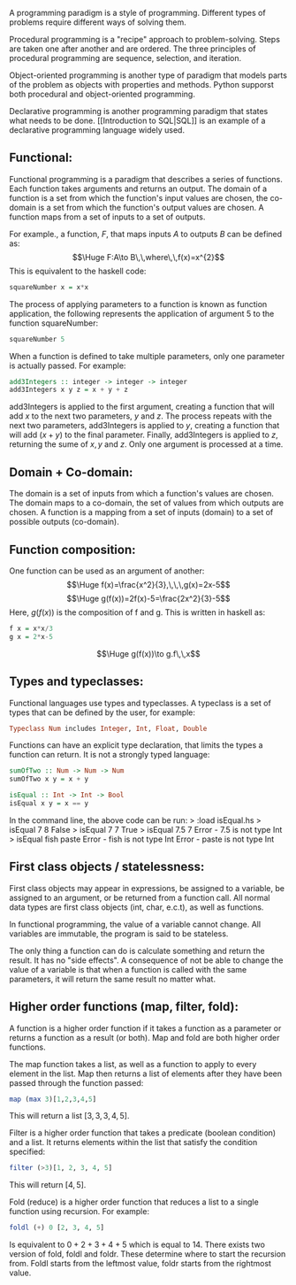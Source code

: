 A programming paradigm is a style of programming. Different types of problems require different ways of solving them. 

Procedural programming is a "recipe" approach to problem-solving. Steps are taken one after another and are ordered. The three principles of procedural programming are sequence, selection, and iteration. 

Object-oriented programming is another type of paradigm that models parts of the problem as objects with properties and methods. Python supporst both procedural and object-oriented programming.

Declarative programming is another programming paradigm that states what needs to be done. [[Introduction to SQL|SQL]] is an example of a declarative programming language widely used.

## Functional:

Functional programming is a paradigm that describes a series of functions. Each function takes arguments and returns an output. The domain of a function is a set from which the function's input values are chosen, the co-domain is a set from which the function's output values are chosen. A function maps from a set of inputs to a set of outputs. 

For example., a function, $F$, that maps inputs $A$ to outputs $B$ can be defined as:
$$\Huge F:A\to B\,\,where\,\,f(x)=x^{2}$$
This is equivalent to the haskell code:
```haskell
squareNumber x = x*x
```
The process of applying parameters to a function is known as function application, the following represents the application of argument 5 to the function squareNumber:
```haskell
squareNumber 5
```
When a function is defined to take multiple parameters, only one parameter is actually passed. For example:
```haskell
add3Integers :: integer -> integer -> integer
add3Integers x y z = x + y + z
```
add3Integers is applied to the first argument, creating a function that will add $x$ to the next two parameters, $y$ and $z$. The process repeats with the next two parameters, add3Integers is applied to $y$, creating a function that will add ($x+y$) to the final parameter. Finally, add3Integers is applied to $z$, returning the sume of $x,y$ and $z$. Only one argument is processed at a time.


## Domain + Co-domain:

The domain is a set of inputs from which a function's values are chosen. The domain maps to a co-domain, the set of values from which outputs are chosen. A function is a mapping from a set of inputs (domain) to a set of possible outputs (co-domain).


## Function composition:

One function can be used as an argument of another:
$$\Huge f(x)=\frac{x^2}{3},\,\,\,g(x)=2x-5$$
$$\Huge g(f(x))=2f(x)-5=\frac{2x^2}{3}-5$$
Here, $g(f(x))$ is the composition of f and g. This is written in haskell as:
```haskell
f x = x*x/3
g x = 2*x-5
```

$$\Huge g(f(x))\to g.f\,\,x$$

## Types and typeclasses:

Functional languages use types and typeclasses. A typeclass is a set of types that can be defined by the user, for example:
```haskell
Typeclass Num includes Integer, Int, Float, Double
```

Functions can have an explicit type declaration, that limits the types a function can return. It is not a strongly typed language:
```haskell
sumOfTwo :: Num -> Num -> Num
sumOfTwo x y = x + y

isEqual :: Int -> Int -> Bool
isEqual x y = x == y
```
In the command line, the above code can be run:
\> :load isEqual.hs
\> isEqual 7 8
False
\> isEqual 7 7
True
\> isEqual 7.5 7
Error - 7.5 is not type Int
\> isEqual fish paste
Error - fish is not type Int
Error - paste is not type Int


## First class objects / statelessness:

First class objects may appear in expressions, be assigned to a variable, be assigned to an argument, or be returned from a function call. All normal data types are first class objects (int, char, e.c.t), as well as functions.

In functional programming, the value of a variable cannot change. All variables are immutable, the program is said to be stateless.

The only thing a function can do is calculate something and return the result. It has no "side effects". A consequence of not be able to change the value of a variable is that when a function is called with the same parameters, it will return the same result no matter what.

## Higher order functions (map, filter, fold):

A function is a higher order function if it takes a function as a parameter or returns a function as a result (or both). Map and fold are both higher order functions.

The map function takes a list, as well as a function to apply to every element in the list. Map then returns a list of elements after they have been passed through the function passed:
```haskell
map (max 3)[1,2,3,4,5]
```
This will return a list $[3, 3, 3, 4, 5]$.

Filter is a higher order function that takes a predicate (boolean condition) and a list. It returns elements within the list that satisfy the condition specified:
```haskell
filter (>3)[1, 2, 3, 4, 5]
```
This will return $[4, 5]$.

Fold (reduce) is a higher order function that reduces a list to a single function using recursion. For example:
```haskell
foldl (+) 0 [2, 3, 4, 5]
```
Is equivalent to $0+2+3+4+5$ which is equal to 14. There exists two version of fold, foldl and foldr. These determine where to start the recursion from. Foldl starts from the leftmost value, foldr starts from the rightmost value.